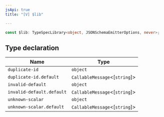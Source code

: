 ```yaml
---
jsApi: true
title: "[V] $lib"

---
```

```ts
const $lib: TypeSpecLibrary<object, JSONSchemaEmitterOptions, never>;
```

## Type declaration

| Name | Type |
| ------ | ------ |
| `duplicate-id` | `object` |
| `duplicate-id.default` | `CallableMessage`<[`string`]\> |
| `invalid-default` | `object` |
| `invalid-default.default` | `CallableMessage`<[`string`]\> |
| `unknown-scalar` | `object` |
| `unknown-scalar.default` | `CallableMessage`<[`string`]\> |
